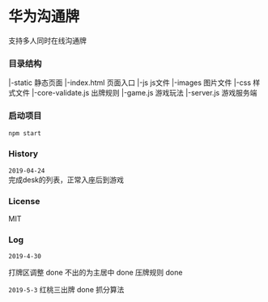 # 华为沟通牌
支持多人同时在线沟通牌

### 目录结构

|-static                            静态页面
    |-index.html                    页面入口
    |-js                            js文件
    |-images                        图片文件
    |-css                           样式文件
|-core-validate.js                  出牌规则
|-game.js                           游戏玩法
|-server.js                         游戏服务端

### 启动项目
```sh
npm start
```

### History

`2019-04-24`  
完成desk的列表，正常入座后到游戏

### License
MIT

### Log
`2019-4-30`

打牌区调整 done
不出的为主居中  done
压牌规则 done

`2019-5-3`
红桃三出牌 done
抓分算法
